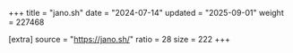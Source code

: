 +++
title = "jano.sh"
date = "2024-07-14"
updated = "2025-09-01"
weight = 227468

[extra]
source = "https://jano.sh/"
ratio = 28
size = 222
+++
